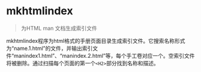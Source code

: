 # mkhtmlindex

> 为HTML man 文档生成索引文件 

mkhtmlindex程序为html格式的手册页面目录生成索引文件。它搜索名称形式为“name.1.html”的文件，并输出索引文件“manindex1.html”、“manindex.2.html”等，每个手工卷对应一个。空索引文件将被删除。通过扫描每个页面的第一个`<H2>`部分找到名称和描述。
